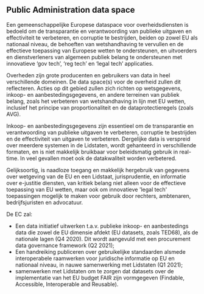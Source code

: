 ## Public Administration data space

Een gemeenschappelijke Europese dataspace voor overheidsdiensten is bedoeld om de transparantie en verantwoording van publieke uitgaven en effectiviteit te verbeteren, en corruptie te bestrijden, beiden op zowel EU als nationaal niveau, de behoeften van wetshandhaving te vervullen en de effectieve toepassing van Europese wetten te ondersteunen, en uitvoerders en dienstverleners van algemeen publiek belang te ondersteunen met innovatieve ‘gov tech’, ‘reg tech’ en ‘legal tech’ applicaties.

Overheden zijn grote producenten en gebruikers van data in heel verschillende domeinen. De data space(s) voor de overheid zullen dit reflecteren. Acties op dit gebied zullen zich richten op wetsgegevens, inkoop- en aanbestedingsgegevens, en andere terreinen van publiek belang, zoals het verbeteren van wetshandhaving in lijn met EU wetten, inclusief het principe van proportionaliteit en de dataprotectieregels (zoals AVG).

Inkoop- en aanbestedingsgegevens zijn essentieel om de transparantie en verantwoording van publieke uitgaven te verbeteren, corruptie te bestrijden en de effectiviteit van uitgaven te verbeteren.  Dergelijke data is verspreid over meerdere systemen in de Lidstaten, wordt gehanteerd in verschillende formaten, en is niet makkelijk bruikbaar voor beleidsmatig gebruik in real-time. In veel gevallen moet ook de datakwaliteit worden verbetered.

Gelijksoortig, is naadloze toegang en makkelijk hergebruik van gegevens over wetgeving van de EU en een Lidstaat, jurisprudentie, en informatie over e-justitie diensten, van kritiek belang niet alleen voor de effectieve toepassing van EU wetten, maar ook om innovatieve 'legal tech' toepassingen mogelijk te maken voor gebruik door rechters, ambtenaren, bedrijfsjuristen en advocatuur.

De EC zal:

* Een data initiatief uitwerken t.a.v. publieke inkoop- en aanbestedings data die zowel de EU dimensie afdekt (EU datasets, zoals TED68), als de nationale lagen (Q4 2020). Dit wordt aangevuld met een procurement data governance framework (Q2 2021);
* Een handreiking publiceren over gebruikelijke standaarden alsmede interoperabele raamwerken voor juridische informatie op EU en nationaal niveau, in nauwe samenwerking met Lidstaten (Q1 2021);
* samenwerken met Lidstaten om te zorgen dat datasets over de implementatie van het EU budget FAIR zijn vormgegeven (Findable, Accessible, Interoperable and Reusable).
